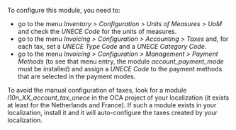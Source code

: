 To configure this module, you need to:

- go to the menu *Inventory \> Configuration \> Units of Measures \>
  UoM* and check the *UNECE Code* for the units of measures.
- go to the menu *Invoicing \> Configuration \> Accounting \> Taxes*
  and, for each tax, set a *UNECE Type Code* and a *UNECE Category
  Code*.
- go to the menu *Invoicing \> Configuration \> Management \> Payment
  Methods* (to see that menu entry, the module *account_payment_mode*
  must be installed) and assign a *UNECE Code* to the payment methods
  that are selected in the payment modes.

To avoid the manual configuration of taxes, look for a module
*l10n_XX_account_tax_unece* in the OCA project of your localization (it
exists at least for the Netherlands and France). If such a module exists
in your localization, install it and it will auto-configure the taxes
created by your localization.
